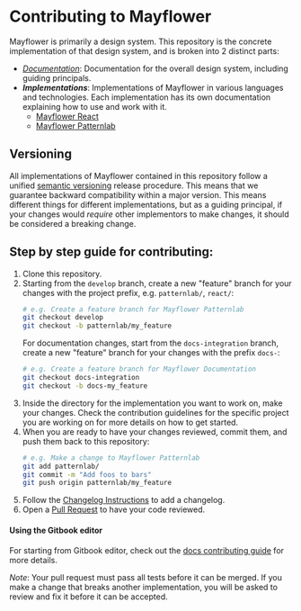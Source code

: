 Contributing to Mayflower
=========================

Mayflower is primarily a design system.  This repository is the concrete implementation of that design system, and is broken into 2 distinct parts:

* *[Documentation](/docs)*: Documentation for the overall design system, including guiding principals.
* ***Implementations***: Implementations of Mayflower in various languages and technologies. Each implementation has its own documentation explaining how to use and work with it.
  - [Mayflower React](/react)
  - [Mayflower Patternlab](/patternlab)

Versioning
----------
All implementations of Mayflower contained in this repository follow a unified [semantic versioning](https://semver.org/) release procedure.  This means that we guarantee backward compatibility within a major version. This means different things for different implementations, but as a guiding principal, if your changes would _require_ other implementors to make changes, it should be considered a breaking change.

Step by step guide for contributing:
------------------------------------

1. Clone this repository.
2. Starting from the `develop` branch, create a new "feature" branch for your changes with the project prefix, e.g. `patternlab/`, `react/`:
    ```bash
    # e.g. Create a feature branch for Mayflower Patternlab
    git checkout develop
    git checkout -b patternlab/my_feature
    ```
    For documentation changes, start from the `docs-integration` branch, create a new "feature" branch for your changes with the prefix `docs-`:
    ```bash
    # e.g. Create a feature branch for Mayflower Documentation
    git checkout docs-integration
    git checkout -b docs-my_feature
    ```
3. Inside the directory for the implementation you want to work on, make your changes.  Check the contribution guidelines for the specific project you are working on for more details on how to get started.
4. When you are ready to have your changes reviewed, commit them, and push them back to this repository:
    ```bash
    # e.g. Make a change to Mayflower Patternlab
    git add patternlab/
    git commit -m "Add foos to bars"
    git push origin patternlab/my_feature
    ```
5. Follow the [Changelog Instructions](./docs/for-developers/changelog-instructions.md) to add a changelog.
6. Open a [Pull Request](https://github.com/massgov/mayflower/compare) to have your code reviewed.

#### Using the Gitbook editor
For starting from Gitbook editor, check out the [docs contributing guide](docs/.docs/CONTRIBUTING.md) for more details.


_Note_: Your pull request must pass all tests before it can be merged.  If you make a change that breaks another implementation, you will be asked to review and fix it before it can be accepted.
